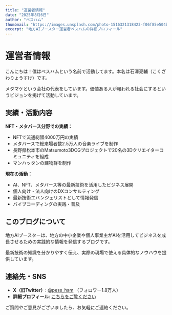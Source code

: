 ```yaml
---
title: "運営者情報"
date: "2025年8月6日"
author: "ペスハム"
thumbnail: "https://images.unsplash.com/photo-1516321318423-f06f85e504b3?w=800&h=450&fit=crop&crop=center"
excerpt: "地方AIブースター運営者ペスハムの詳細プロフィール"
---
```


# 運営者情報

こんにちは！僕はペスハムという名前で活動してます。本名は石澤亮輔（こくざわりょうすけ）です。

メタマケという会社の代表をしています。価値ある人が報われる社会にするというビジョンを掲げて活動しています。

## 実績・活動内容

**NFT・メタバース分野での実績：**
- NFTで流通総額4000万円の実績
- メタバースで総来場者数2.5万人の音楽ライブを制作
- 長野県松本市のMatsumoto3DCGプロジェクトで20名の3Dクリエイターコミュニティを組成
- マンハッタンの建物群を制作

**現在の活動：**
- AI、NFT、メタバース等の最新技術を活用したビジネス展開
- 個人向け・法人向けのDXコンサルティング
- 最新技術エバンジェリストとして情報発信
- バイブコーディングの実践・普及

## このブログについて

地方AIブースターは、地方の中小企業や個人事業主がAIを活用してビジネスを成長させるための実践的な情報を発信するブログです。

最新技術の知識を分かりやすく伝え、実際の現場で使える具体的なノウハウを提供しています。

## 連絡先・SNS

- **X（旧Twitter）**: [@pess_ham](https://x.com/pess_ham) （フォロワー1.8万人）
- **詳細プロフィール**: [こちらをご覧ください](https://note.com/ham6344/n/n1abef1827c53)

ご質問やご意見がございましたら、お気軽にご連絡ください。